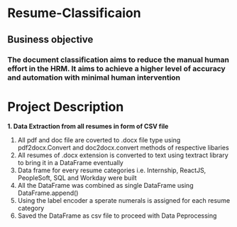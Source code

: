 # Resume-Classificaion
## Business objective

### The document classification aims to reduce the manual human effort in the HRM. It aims to achieve a higher level of accuracy and automation with minimal human intervention

# Project Description 
**1. Data Extraction from all resumes in form of CSV file**
1.	All pdf and doc file are coverted to .docx file type using pdf2docx.Convert and doc2docx.convert methods of respective libaries
2.  All resumes of .docx extension is converted to text using textract library to bring it in a DataFrame eventually
3.	Data frame for every resume categories i.e. Internship, ReactJS, PeopleSoft, SQL and Workday were built
4.	All the DataFrame was combined as single DataFrame using DataFrame.append()  
5.	Using the label encoder a sperate numerals is assigned for each resume category
6.	Saved the DataFrame as csv file to proceed with Data Peprocessing

